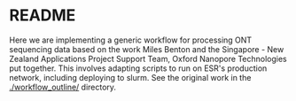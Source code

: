 # README

Here we are implementing a generic workflow for processing ONT sequencing data based on the work Miles Benton and the Singapore - New Zealand Applications Project Support Team, Oxford Nanopore Technologies put together. This involves adapting scripts to run on ESR's production network, including deploying to slurm. See the original work in the [./workflow_outline/](./workflow_outline/) directory.
